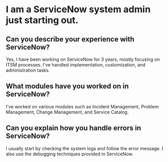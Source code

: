 # I am a ServiceNow system admin just starting out.

## Can you describe your experience with ServiceNow?
Yes, I have been working on ServiceNow for 3 years, mostly focusing on ITSM processes. I've handled implementation, customization, and administration tasks.

## What modules have you worked on in ServiceNow?
I've worked on various modules such as Incident Management, Problem Management, Change Management, and Service Catalog.

## Can you explain how you handle errors in ServiceNow?
I usually start by checking the system logs and follow the error message. I also use the debugging techniques provided in ServiceNow.

